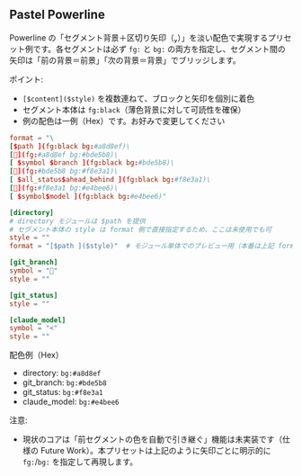 ## Pastel Powerline

Powerline の「セグメント背景＋区切り矢印（）」を淡い配色で実現するプリセット例です。各セグメントは必ず `fg:` と `bg:` の両方を指定し、セグメント間の矢印は「前の背景＝前景」「次の背景＝背景」でブリッジします。

ポイント:
- `[$content]($style)` を複数連ねて、ブロックと矢印を個別に着色
- セグメント本体は `fg:black`（薄色背景に対して可読性を確保）
- 例の配色は一例（Hex）です。お好みで変更してください

```toml
format = "\
[$path ](fg:black bg:#a8d8ef)\
[](fg:#a8d8ef bg:#bde5b8)\
[ $symbol $branch ](fg:black bg:#bde5b8)\
[](fg:#bde5b8 bg:#f8e3a1)\
[ $all_status$ahead_behind ](fg:black bg:#f8e3a1)\
[](fg:#f8e3a1 bg:#e4bee6)\
[ $symbol$model ](fg:black bg:#e4bee6)"

[directory]
# directory モジュールは $path を提供
# セグメント本体の style は format 側で直接指定するため、ここは未使用でも可
style = ""
format = "[$path ]($style)"  # モジュール単体でのプレビュー用（本番は上記 format を使用）

[git_branch]
symbol = "🌿"
style = ""

[git_status]
style = ""

[claude_model]
symbol = "<"
style = ""
```

配色例（Hex）
- directory: `bg:#a8d8ef`
- git_branch: `bg:#bde5b8`
- git_status: `bg:#f8e3a1`
- claude_model: `bg:#e4bee6`

注意:
- 現状のコアは「前セグメントの色を自動で引き継ぐ」機能は未実装です（仕様の Future Work）。本プリセットは上記のように矢印ごとに明示的に `fg:`/`bg:` を指定して再現します。
